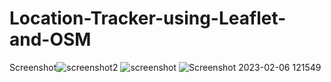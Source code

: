 # Location-Tracker-using-Leaflet-and-OSM
Screenshot![screenshot2](https://user-images.githubusercontent.com/51126350/216897335-1a36ba40-8f17-4e2a-b689-51423c51ff85.png)
![screenshot](https://user-images.githubusercontent.com/51126350/216897341-9baf3cd2-4bfe-48a7-983e-05caee2762bf.png)
![Screenshot 2023-02-06 121549](https://user-images.githubusercontent.com/51126350/216899357-1659fd56-82b2-4d76-bc20-dce4e1968ee5.png)
